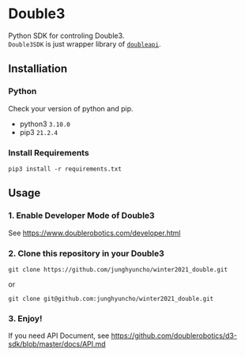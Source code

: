 # Double3
Python SDK for controling Double3.  
`Double3SDK` is just wrapper library of [`doubleapi`](https://github.com/doublerobotics/d3-sdk/tree/master/examples/python-basic).
## Installiation
### Python
Check your version of python and pip.  
- python3 `3.10.0`
- pip3 `21.2.4`
### Install Requirements
```
pip3 install -r requirements.txt
```

## Usage
### 1. Enable Developer Mode of Double3
See https://www.doublerobotics.com/developer.html
### 2. Clone this repository in your Double3
```
git clone https://github.com/junghyuncho/winter2021_double.git
```
or 
```
git clone git@github.com:junghyuncho/winter2021_double.git
```
### 3. Enjoy!
If you need API Document, see https://github.com/doublerobotics/d3-sdk/blob/master/docs/API.md